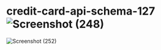 # credit-card-api-schema-127![Screenshot (248)](https://user-images.githubusercontent.com/64624808/181817076-f8f474c7-42ff-4c55-bbb9-682075f8a0f0.png)
![Screenshot (252)](https://user-images.githubusercontent.com/64624808/181817089-0d999ee6-64bf-438c-b272-e8b31b63e558.png)
